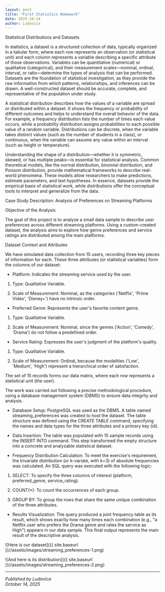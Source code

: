 ```yaml
---
layout: post
title: "First Statistics Homework"
date: 2025-10-14
author: Ludovica
---
```


Statistical Distributions and Datasets

In statistics, a dataset is a structured collection of data, typically organized in a tabular form, where each row represents an observation (or statistical unit) and each column represents a variable describing a specific attribute of those observations. Variables can be quantitative (numerical) or qualitative (categorical), and their measurement scales—nominal, ordinal, interval, or ratio—determine the types of analysis that can be performed. Datasets are the foundation of statistical investigation, as they provide the raw information from which patterns, relationships, and inferences can be drawn. A well-constructed dataset should be accurate, complete, and representative of the population under study.

A statistical distribution describes how the values of a variable are spread or distributed within a dataset. It shows the frequency or probability of different outcomes and helps to understand the overall behavior of the data. For example, a frequency distribution lists the number of times each value occurs, while a probability distribution assigns probabilities to each possible value of a random variable. Distributions can be discrete, when the variable takes distinct values (such as the number of students in a class), or continuous, when the variable can assume any value within an interval (such as height or temperature).

Understanding the shape of a distribution—whether it is symmetric, skewed, or has multiple peaks—is essential for statistical analysis. Common theoretical models, like the normal distribution, binomial distribution, and Poisson distribution, provide mathematical frameworks to describe real-world phenomena. These models allow researchers to make predictions, estimate parameters, and test hypotheses. In essence, datasets provide the empirical basis of statistical work, while distributions offer the conceptual tools to interpret and generalize from the data.


Case Study Description: Analysis of Preferences on Streaming Platforms

Objective of the Analysis

The goal of this project is to analyze a small data sample to describe user preferences across different streaming platforms. Using a custom-created dataset, the analysis aims to explore how genre preferences and service ratings are distributed among the main platforms.

Dataset Context and Attributes

We have simulated data collection from 15 users, recording three key pieces of information for each. These three attributes (or statistical variables) form the columns of our dataset:

- Platform: Indicates the streaming service used by the user.

 1. Type: Qualitative Variable.

2. Scale of Measurement: Nominal, as the categories ('Netflix', 'Prime Video', 'Disney+') have no intrinsic order.

- Preferred Genre: Represents the user's favorite content genre.

1. Type: Qualitative Variable.

2. Scale of Measurement: Nominal, since the genres ('Action', 'Comedy', 'Drama') do not follow a predefined order.

- Service Rating: Expresses the user's judgment of the platform's quality.

1. Type: Qualitative Variable.

2. Scale of Measurement: Ordinal, because the modalities ('Low', 'Medium', 'High') represent a hierarchical order of satisfaction.

The set of 15 records forms our data matrix, where each row represents a statistical unit (the user).

The work was carried out following a precise methodological procedure, using a database management system (DBMS) to ensure data integrity and analysis.

- Database Setup: PostgreSQL was used as the DBMS. A table named streaming_preferences was created to host the dataset. The table structure was defined using the CREATE TABLE command, specifying the names and data types for the three attributes and a primary key (id).

- Data Insertion: The table was populated with 15 sample records using the INSERT INTO command. This step transformed the empty structure into a concrete and analyzable statistical dataset.

- Frequency Distribution Calculation: To meet the exercise's requirement, the trivariate distribution (or k-variate, with k=3) of absolute frequencies was calculated. An SQL query was executed with the following logic:

1. SELECT: To specify the three columns of interest (platform, preferred_genre, service_rating).

2. COUNT(*): To count the occurrences of each group.

3. GROUP BY: To group the rows that share the same unique combination of the three attributes.

- Results Visualization: The query produced a joint frequency table as its result, which shows exactly how many times each combination (e.g., "a Netflix user who prefers the Drama genre and rates the service as High") appears in our data sample. This final output represents the main result of the descriptive analysis.



![Here is our dataset]({{ site.baseurl }}//assets/images/streaming_preferences-1.png)




![And here is its distribution]({{ site.baseurl }}//assets/images/streaming_preferences-2.png)










---

 *Published by Ludovica*  
 *October 14, 2025*
